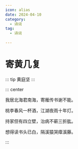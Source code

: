 ```yaml
---
icon: alias
date: 2024-04-10
category:
  - 诗词
tag:
  - 诗词
  
---
```


# 寄黄几复

<!-- more -->


::: tip
黄庭坚
:::


::: center

我居北海君南海，寄雁传书谢不能。

桃李春风一杯酒，江湖夜雨十年灯。

持家但有四立壁，治病不蕲三折肱。

想得读书头已白，隔溪猿哭瘴溪藤。

:::